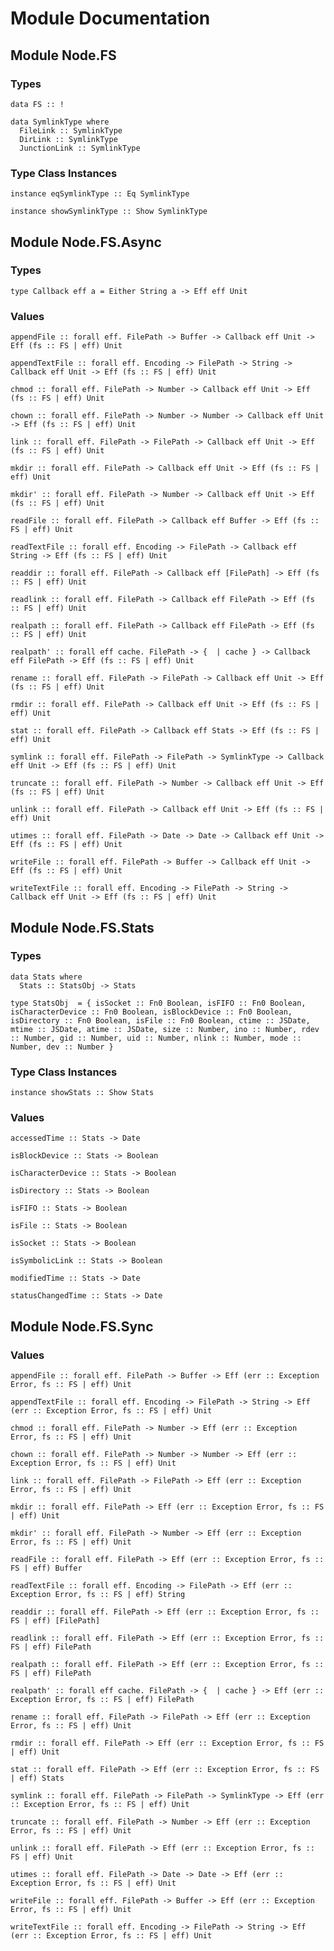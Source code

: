 # Module Documentation

## Module Node.FS

### Types

    data FS :: !

    data SymlinkType where
      FileLink :: SymlinkType
      DirLink :: SymlinkType
      JunctionLink :: SymlinkType


### Type Class Instances

    instance eqSymlinkType :: Eq SymlinkType

    instance showSymlinkType :: Show SymlinkType


## Module Node.FS.Async

### Types

    type Callback eff a = Either String a -> Eff eff Unit


### Values

    appendFile :: forall eff. FilePath -> Buffer -> Callback eff Unit -> Eff (fs :: FS | eff) Unit

    appendTextFile :: forall eff. Encoding -> FilePath -> String -> Callback eff Unit -> Eff (fs :: FS | eff) Unit

    chmod :: forall eff. FilePath -> Number -> Callback eff Unit -> Eff (fs :: FS | eff) Unit

    chown :: forall eff. FilePath -> Number -> Number -> Callback eff Unit -> Eff (fs :: FS | eff) Unit

    link :: forall eff. FilePath -> FilePath -> Callback eff Unit -> Eff (fs :: FS | eff) Unit

    mkdir :: forall eff. FilePath -> Callback eff Unit -> Eff (fs :: FS | eff) Unit

    mkdir' :: forall eff. FilePath -> Number -> Callback eff Unit -> Eff (fs :: FS | eff) Unit

    readFile :: forall eff. FilePath -> Callback eff Buffer -> Eff (fs :: FS | eff) Unit

    readTextFile :: forall eff. Encoding -> FilePath -> Callback eff String -> Eff (fs :: FS | eff) Unit

    readdir :: forall eff. FilePath -> Callback eff [FilePath] -> Eff (fs :: FS | eff) Unit

    readlink :: forall eff. FilePath -> Callback eff FilePath -> Eff (fs :: FS | eff) Unit

    realpath :: forall eff. FilePath -> Callback eff FilePath -> Eff (fs :: FS | eff) Unit

    realpath' :: forall eff cache. FilePath -> {  | cache } -> Callback eff FilePath -> Eff (fs :: FS | eff) Unit

    rename :: forall eff. FilePath -> FilePath -> Callback eff Unit -> Eff (fs :: FS | eff) Unit

    rmdir :: forall eff. FilePath -> Callback eff Unit -> Eff (fs :: FS | eff) Unit

    stat :: forall eff. FilePath -> Callback eff Stats -> Eff (fs :: FS | eff) Unit

    symlink :: forall eff. FilePath -> FilePath -> SymlinkType -> Callback eff Unit -> Eff (fs :: FS | eff) Unit

    truncate :: forall eff. FilePath -> Number -> Callback eff Unit -> Eff (fs :: FS | eff) Unit

    unlink :: forall eff. FilePath -> Callback eff Unit -> Eff (fs :: FS | eff) Unit

    utimes :: forall eff. FilePath -> Date -> Date -> Callback eff Unit -> Eff (fs :: FS | eff) Unit

    writeFile :: forall eff. FilePath -> Buffer -> Callback eff Unit -> Eff (fs :: FS | eff) Unit

    writeTextFile :: forall eff. Encoding -> FilePath -> String -> Callback eff Unit -> Eff (fs :: FS | eff) Unit


## Module Node.FS.Stats

### Types

    data Stats where
      Stats :: StatsObj -> Stats

    type StatsObj  = { isSocket :: Fn0 Boolean, isFIFO :: Fn0 Boolean, isCharacterDevice :: Fn0 Boolean, isBlockDevice :: Fn0 Boolean, isDirectory :: Fn0 Boolean, isFile :: Fn0 Boolean, ctime :: JSDate, mtime :: JSDate, atime :: JSDate, size :: Number, ino :: Number, rdev :: Number, gid :: Number, uid :: Number, nlink :: Number, mode :: Number, dev :: Number }


### Type Class Instances

    instance showStats :: Show Stats


### Values

    accessedTime :: Stats -> Date

    isBlockDevice :: Stats -> Boolean

    isCharacterDevice :: Stats -> Boolean

    isDirectory :: Stats -> Boolean

    isFIFO :: Stats -> Boolean

    isFile :: Stats -> Boolean

    isSocket :: Stats -> Boolean

    isSymbolicLink :: Stats -> Boolean

    modifiedTime :: Stats -> Date

    statusChangedTime :: Stats -> Date


## Module Node.FS.Sync

### Values

    appendFile :: forall eff. FilePath -> Buffer -> Eff (err :: Exception Error, fs :: FS | eff) Unit

    appendTextFile :: forall eff. Encoding -> FilePath -> String -> Eff (err :: Exception Error, fs :: FS | eff) Unit

    chmod :: forall eff. FilePath -> Number -> Eff (err :: Exception Error, fs :: FS | eff) Unit

    chown :: forall eff. FilePath -> Number -> Number -> Eff (err :: Exception Error, fs :: FS | eff) Unit

    link :: forall eff. FilePath -> FilePath -> Eff (err :: Exception Error, fs :: FS | eff) Unit

    mkdir :: forall eff. FilePath -> Eff (err :: Exception Error, fs :: FS | eff) Unit

    mkdir' :: forall eff. FilePath -> Number -> Eff (err :: Exception Error, fs :: FS | eff) Unit

    readFile :: forall eff. FilePath -> Eff (err :: Exception Error, fs :: FS | eff) Buffer

    readTextFile :: forall eff. Encoding -> FilePath -> Eff (err :: Exception Error, fs :: FS | eff) String

    readdir :: forall eff. FilePath -> Eff (err :: Exception Error, fs :: FS | eff) [FilePath]

    readlink :: forall eff. FilePath -> Eff (err :: Exception Error, fs :: FS | eff) FilePath

    realpath :: forall eff. FilePath -> Eff (err :: Exception Error, fs :: FS | eff) FilePath

    realpath' :: forall eff cache. FilePath -> {  | cache } -> Eff (err :: Exception Error, fs :: FS | eff) FilePath

    rename :: forall eff. FilePath -> FilePath -> Eff (err :: Exception Error, fs :: FS | eff) Unit

    rmdir :: forall eff. FilePath -> Eff (err :: Exception Error, fs :: FS | eff) Unit

    stat :: forall eff. FilePath -> Eff (err :: Exception Error, fs :: FS | eff) Stats

    symlink :: forall eff. FilePath -> FilePath -> SymlinkType -> Eff (err :: Exception Error, fs :: FS | eff) Unit

    truncate :: forall eff. FilePath -> Number -> Eff (err :: Exception Error, fs :: FS | eff) Unit

    unlink :: forall eff. FilePath -> Eff (err :: Exception Error, fs :: FS | eff) Unit

    utimes :: forall eff. FilePath -> Date -> Date -> Eff (err :: Exception Error, fs :: FS | eff) Unit

    writeFile :: forall eff. FilePath -> Buffer -> Eff (err :: Exception Error, fs :: FS | eff) Unit

    writeTextFile :: forall eff. Encoding -> FilePath -> String -> Eff (err :: Exception Error, fs :: FS | eff) Unit